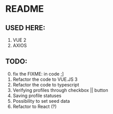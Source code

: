 # README

## USED HERE:

1) VUE 2 
2) AXIOS

## TODO:

0) fix the FIXME: in code ;]
1) Refactor the code to VUE.JS 3
2) Refactor the code to typescript
3) Verifying profiles through checkbox || button
4) Saving profile statuses
5) Possibility to set seed data
6) Refactor to React (?)
